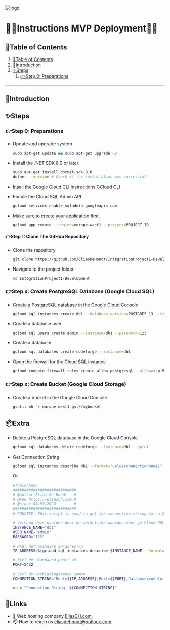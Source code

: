 ![logo](https://eliasdh.com/assets/media/images/logo-github.png)
# 💙🤍Instructions MVP Deployment🤍💙

## 📘Table of Contents

1. [📘Table of Contents](#📘table-of-contents)
2. [🖖Introduction](#🖖introduction)
3. [✨Steps](#✨steps)
    1. [👉Step 0: Preparations](#👉step-0-preparations)

---

## 🖖Introduction



## ✨Steps

### 👉Step 0: Preparations

- Update and upgrade system
    ```bash	
    sudo apt-get update && sudo apt-get upgrade -y
    ```

- Install the .NET SDK 8.0 or later.
    ```bash	
    sudo apt-get install dotnet-sdk-8.0
    dotnet --version # Check if the installation was successful
    ```
- Insall the Google Cloud CLI [Instructions GCloud CLI](https://github.com/EliasDeHondt/IntegrationProject1-Deployment/blob/main/Documentation/Instructions-GCloud-CLI.md)

- Enable the Cloud SQL Admin API
    ```bash	
    gcloud services enable sqladmin.googleapis.com
    ```

- Make sure to create your application first.
    ```bash	
    gcloud app create --region=europe-west1 --project=PROJECT_ID 
    ```

#### 👉Step 1: Clone The GitHub Repository

- Clone the repository
    ```bash
    git clone https://github.com/EliasDeHondt/IntegrationProject1-Development.git
    ```
- Navigate to the project folder
    ```bash
    cd IntegrationProject1-Development
    ```











### 👉Step x: Create PostgreSQL Database (Google Cloud SQL)

- Create a PostgreSQL database in the Google Cloud Console
    ```bash	
    gcloud sql instances create db1 --database-version=POSTGRES_13 --tier=db-f1-micro --region=europe-west1 --require-ssl
    ```

- Create a database user
    ```bash
    gcloud sql users create admin --instance=db1 --password=123
    ```
    
- Create a database
    ```bash
    gcloud sql databases create codeforge --instance=db1
    ```

- Open the firewall for the Cloud SQL instance
    ```bash
    gcloud compute firewall-rules create allow-postgresql --allow=tcp:5432
    ```

### 👉Step x: Create Bucket (Google Cloud Storage)

- Create a bucket in the Google Cloud Console
    ```bash	
    gsutil mb -l europe-west1 gs://mybucket
    ```






## 📦Extra

- Delete a PostgreSQL database in the Google Cloud Console
    ```bash	
    gcloud sql databases delete codeforge --instance=db1 --quiet
    ```

- Get Connection String
    ```bash
    gcloud sql instances describe db1 --format="value(connectionName)"
    ```
    Or
    ```bash
    #!/bin/bash
    ############################
    # @author Elias De Hondt   #
    # @see https://eliasdh.com #
    # @since 01/03/2024        #
    ############################
    # FUNCTIE: This script is used to get the connection string for a Cloud SQL instance

    # Vervang deze waarden door de werkelijke waarden voor je Cloud SQL-instance en gebruiker
    INSTANCE_NAME="db1"
    USER_NAME="admin"
    PASSWORD="123"

    # Haal het primaire IP-adres op
    IP_ADDRESS=$(gcloud sql instances describe $INSTANCE_NAME --format="value(ipAddresses[0].ipAddress)")

    # Stel de standaard poort in
    PORT=5432

    # Stel de verbindingsreeks samen
    CONNECTION_STRING="Host=${IP_ADDRESS};Port=${PORT};Database=codeforge;User Id=${USER_NAME};Password=${PASSWORD}"

    echo "Connection String: ${CONNECTION_STRING}"
    ```

## 🔗Links
- 👯 Web hosting company [EliasDH.com](https://eliasdh.com).
- 📫 How to reach us eliasdehondt@outlook.com.